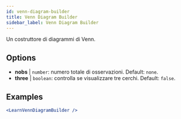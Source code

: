 ```yaml
---
id: venn-diagram-builder
title: Venn Diagram Builder
sidebar_label: Venn Diagram Builder
---
```


Un costruttore di diagrammi di Venn.

## Options

* __nobs__ | `number`: numero totale di osservazioni. Default: `none`.
* __three__ | `boolean`: controlla se visualizzare tre cerchi. Default: `false`.


## Examples

```jsx live
<LearnVennDiagramBuilder />
```

